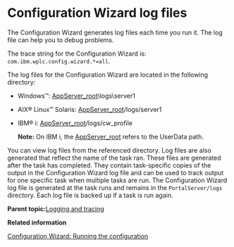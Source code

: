 # Configuration Wizard log files 

The Configuration Wizard generates log files each time you run it. The log file can help you to debug problems.

The trace string for the Configuration Wizard is: `com.ibm.wplc.config.wizard.*=all`.

The log files for the Configuration Wizard are located in the following directory:

-   Windows™: [AppServer\_root](../reference/wpsdirstr.md#was_root)\\logs\\server1
-   AIX® Linux™ Solaris: [AppServer\_root](../reference/wpsdirstr.md#was_root)/logs/server1
-   IBM® i: [AppServer\_root](../reference/wpsdirstr.md#was_root)/logs/cw\_profile

    **Note:** On IBM i, the [AppServer\_root](../reference/wpsdirstr.md#was_root) refers to the UserData path.


You can view log files from the referenced directory. Log files are also generated that reflect the name of the task ran. These files are generated after the task has completed. They contain task-specific copies of the output in the Configuration Wizard log file and can be used to track output for one specific task when multiple tasks are run. The Configuration Wizard log file is generated at the task runs and remains in the `PortalServer/logs` directory. Each log file is backed up if a task is run again.

**Parent topic:**[Logging and tracing ](../trouble/pd_intr_logs.md)

**Related information**  


[Configuration Wizard: Running the configuration ](../cw_panelhelp/cw_workflow_opt.md)

